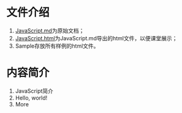 # 文件介绍
1. [JavaScript.md](./JavaScript.md)为原始文档；
2. [JavaScript.html](./JavaScript.html)为JavaScript.md导出的html文件，以便课堂展示；
3. Sample存放所有样例的html文件。

# 内容简介
1. JavaScript简介
2. Hello, world!
3. More
